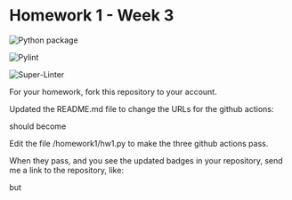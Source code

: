 # Homework 1 - Week 3

![Python package](https://github.com/vcu-chfauerbach/root_homework1/workflows/Python%20package/badge.svg)

![Pylint](https://github.com/vcu-chfauerbach/root_homework1/workflows/Pylint/badge.svg)

![Super-Linter](https://github.com/vcu-chfauerbach/root_homework1/workflows/Super-Linter/badge.svg)

For your homework, fork this repository to your account.

Updated the README.md file to change the URLs for the github actions:

should become

Edit the file /homework1/hw1.py to make the three github actions pass.

When they pass, and you see the updated badges in your repository, send me a link to the repository, like:

but

